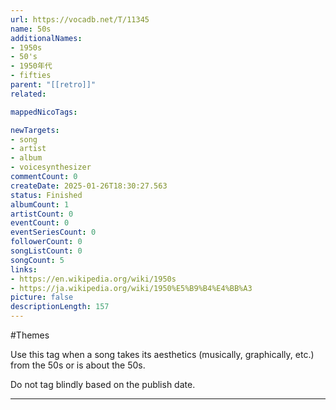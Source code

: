 ```yaml
---
url: https://vocadb.net/T/11345
name: 50s
additionalNames: 
- 1950s
- 50's
- 1950年代
- fifties
parent: "[[retro]]"
related:

mappedNicoTags:

newTargets:
- song
- artist
- album
- voicesynthesizer
commentCount: 0
createDate: 2025-01-26T18:30:27.563
status: Finished
albumCount: 1
artistCount: 0
eventCount: 0
eventSeriesCount: 0
followerCount: 0
songListCount: 0
songCount: 5
links: 
- https://en.wikipedia.org/wiki/1950s
- https://ja.wikipedia.org/wiki/1950%E5%B9%B4%E4%BB%A3
picture: false
descriptionLength: 157
---
```


#Themes

Use this tag when a song takes its aesthetics (musically, graphically, etc.) from the 50s or is about the 50s.

Do not tag blindly based on the publish date.

---

